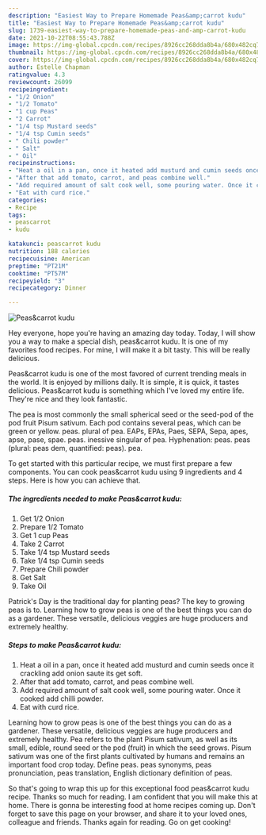 ```yaml
---
description: "Easiest Way to Prepare Homemade Peas&amp;carrot kudu"
title: "Easiest Way to Prepare Homemade Peas&amp;carrot kudu"
slug: 1739-easiest-way-to-prepare-homemade-peas-and-amp-carrot-kudu
date: 2021-10-22T08:55:43.788Z
image: https://img-global.cpcdn.com/recipes/8926cc268dda8b4a/680x482cq70/peascarrot-kudu-recipe-main-photo.jpg
thumbnail: https://img-global.cpcdn.com/recipes/8926cc268dda8b4a/680x482cq70/peascarrot-kudu-recipe-main-photo.jpg
cover: https://img-global.cpcdn.com/recipes/8926cc268dda8b4a/680x482cq70/peascarrot-kudu-recipe-main-photo.jpg
author: Estelle Chapman
ratingvalue: 4.3
reviewcount: 26099
recipeingredient:
- "1/2 Onion"
- "1/2 Tomato"
- "1 cup Peas"
- "2 Carrot"
- "1/4 tsp Mustard seeds"
- "1/4 tsp Cumin seeds"
- " Chili powder"
- " Salt"
- " Oil"
recipeinstructions:
- "Heat a oil in a pan, once it heated add musturd and cumin seeds once it crackling add onion saute its get soft."
- "After that add tomato, carrot, and peas combine well."
- "Add required amount of salt cook well, some pouring water. Once it cooked add chilli powder."
- "Eat with curd rice."
categories:
- Recipe
tags:
- peascarrot
- kudu

katakunci: peascarrot kudu 
nutrition: 188 calories
recipecuisine: American
preptime: "PT21M"
cooktime: "PT57M"
recipeyield: "3"
recipecategory: Dinner

---
```



![Peas&carrot kudu](https://img-global.cpcdn.com/recipes/8926cc268dda8b4a/680x482cq70/peascarrot-kudu-recipe-main-photo.jpg)

Hey everyone, hope you're having an amazing day today. Today, I will show you a way to make a special dish, peas&carrot kudu. It is one of my favorites food recipes. For mine, I will make it a bit tasty. This will be really delicious.

Peas&carrot kudu is one of the most favored of current trending meals in the world. It is enjoyed by millions daily. It is simple, it is quick, it tastes delicious. Peas&carrot kudu is something which I've loved my entire life. They're nice and they look fantastic.

The pea is most commonly the small spherical seed or the seed-pod of the pod fruit Pisum sativum. Each pod contains several peas, which can be green or yellow. peas. plural of pea. EAPs, EPAs, Paes, SEPA, Sepa, apes, apse, pase, spae. peas. inessive singular of pea. Hyphenation: peas. peas (plural: peas dem, quantified: peas). pea.


To get started with this particular recipe, we must first prepare a few components. You can cook peas&carrot kudu using 9 ingredients and 4 steps. Here is how you can achieve that.

<!--inarticleads1-->

##### The ingredients needed to make Peas&carrot kudu:

1. Get 1/2 Onion
1. Prepare 1/2 Tomato
1. Get 1 cup Peas
1. Take 2 Carrot
1. Take 1/4 tsp Mustard seeds
1. Take 1/4 tsp Cumin seeds
1. Prepare  Chili powder
1. Get  Salt
1. Take  Oil


Patrick's Day is the traditional day for planting peas? The key to growing peas is to. Learning how to grow peas is one of the best things you can do as a gardener. These versatile, delicious veggies are huge producers and extremely healthy. 

<!--inarticleads2-->

##### Steps to make Peas&carrot kudu:

1. Heat a oil in a pan, once it heated add musturd and cumin seeds once it crackling add onion saute its get soft.
1. After that add tomato, carrot, and peas combine well.
1. Add required amount of salt cook well, some pouring water. Once it cooked add chilli powder.
1. Eat with curd rice.


Learning how to grow peas is one of the best things you can do as a gardener. These versatile, delicious veggies are huge producers and extremely healthy. Pea refers to the plant Pisum sativum, as well as its small, edible, round seed or the pod (fruit) in which the seed grows. Pisum sativum was one of the first plants cultivated by humans and remains an important food crop today. Define peas. peas synonyms, peas pronunciation, peas translation, English dictionary definition of peas. 

So that's going to wrap this up for this exceptional food peas&carrot kudu recipe. Thanks so much for reading. I am confident that you will make this at home. There is gonna be interesting food at home recipes coming up. Don't forget to save this page on your browser, and share it to your loved ones, colleague and friends. Thanks again for reading. Go on get cooking!
